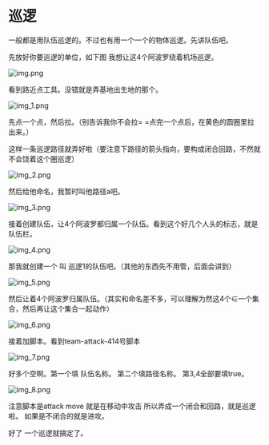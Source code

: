 # 巡逻

一般都是用队伍巡逻的。不过也有用一个一个的物体巡逻。先讲队伍吧。

先放好你要巡逻的单位，如下图 我想让这4个阿波罗绕着机场巡逻。

![img.png](./img.png)

看到路近点工具。没错就是弄基地出生地的那个。

![img_1.png](./img_1.png)

先点一个点，然后拉。（别告诉我你不会拉= =点完一个点后，在黄色的圆圈里拉出来。）

这样一条巡逻路径就弄好啦（要注意下路径的箭头指向，要构成闭合回路，不然就不会饶着这个圈巡逻）


![img_2.png](./img_2.png)

然后给他命名，我暂时叫他路径a吧。

![img_3.png](./img_3.png)

接着创建队伍，让4个阿波罗都归属一个队伍。看到这个好几个人头的标志，就是队伍栏。

![img_4.png](./img_4.png)

那我就创建一个 叫 巡逻1的队伍吧。（其他的东西先不用管，后面会讲到）

![img_5.png](./img_5.png)

然后让着4个阿波罗归属队伍。（其实和命名差不多，可以理解为然这4个∈一个集合，然后再让这个集合一起动作）

![img_6.png](./img_6.png)

接着加脚本。看到team-attack-414号脚本

![img_7.png](./img_7.png)

好多个空啊。第一个填 队伍名称。 第二个填路径名称。 第3,4全部要填true。

![img_8.png](./img_8.png)

注意脚本是attack move 就是在移动中攻击 所以弄成一个闭合和回路，就是巡逻啦。 如果是不闭合的就是进攻。

好了 一个巡逻就搞定了。
